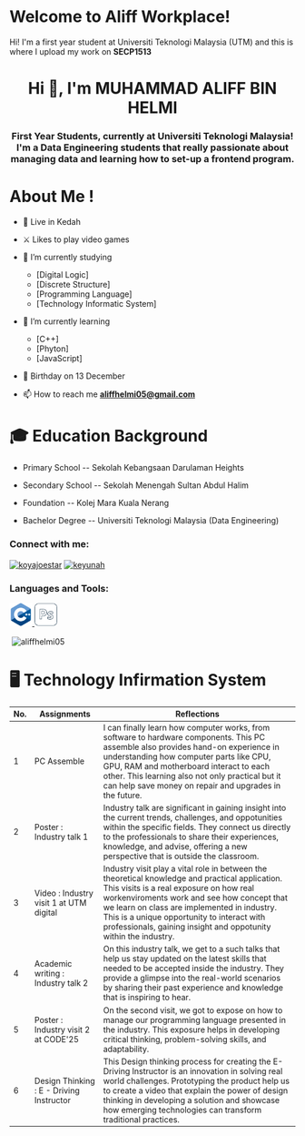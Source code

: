 # Welcome to Aliff Workplace!

Hi! I'm a first year student at Universiti Teknologi Malaysia (UTM) and this is where I upload my work on **SECP1513** 

<h1 align="center">Hi 👋, I'm MUHAMMAD ALIFF BIN HELMI</h1>
<h3 align="center">First Year Students, currently at Universiti Teknologi Malaysia! I'm a Data Engineering students that really passionate about managing data and learning how to set-up a frontend program.</h3>

# About Me !

- 🌾 Live in Kedah

- ⚔️ Likes to play video games 

- 🔭 I’m currently studying

  - [Digital Logic]
  - [Discrete Structure]
  - [Programming Language]
  - [Technology Informatic System]

- 🌱 I’m currently learning

  - [C++]
  - [Phyton]
  - [JavaScript]

- 🎉 Birthday on 13 December

- 📫 How to reach me **aliffhelmi05@gmail.com**

# 🎓 Education Background

- Primary School
  -- Sekolah Kebangsaan Darulaman Heights

- Secondary School
  -- Sekolah Menengah Sultan Abdul Halim

- Foundation
  -- Kolej Mara Kuala Nerang

- Bachelor Degree
  -- Universiti Teknologi Malaysia (Data Engineering)

<h3 align="left">Connect with me:</h3>
<p align="left">
<a href="https://instagram.com/koyajoestar" target="blank"><img align="center" src="https://raw.githubusercontent.com/rahuldkjain/github-profile-readme-generator/master/src/images/icons/Social/instagram.svg" alt="koyajoestar" height="30" width="40" /></a>
<a href="https://discord.gg/keyunah" target="blank"><img align="center" src="https://raw.githubusercontent.com/rahuldkjain/github-profile-readme-generator/master/src/images/icons/Social/discord.svg" alt="keyunah" height="30" width="40" /></a>
</p>

<h3 align="left">Languages and Tools:</h3>
<p align="left"> <a href="https://www.w3schools.com/cpp/" target="_blank" rel="noreferrer"> <img src="https://raw.githubusercontent.com/devicons/devicon/master/icons/cplusplus/cplusplus-original.svg" alt="cplusplus" width="40" height="40"/> </a> <a href="https://www.photoshop.com/en" target="_blank" rel="noreferrer"> <img src="https://raw.githubusercontent.com/devicons/devicon/master/icons/photoshop/photoshop-line.svg" alt="photoshop" width="40" height="40"/> </a> </p>

<p>&nbsp;<img align="center" src="https://github-readme-stats.vercel.app/api?username=aliffhelmi05&show_icons=true&locale=en" alt="aliffhelmi05" /></p>


# 🖥️ Technology Infirmation System


| No. | Assignments | Reflections |
|-----|---------------------|--------------------|
| 1   |    PC Assemble                 | I can finally learn how computer works, from software to hardware components. This PC assemble also provides hand-on experience in understanding how computer parts like CPU, GPU, RAM and motherboard interact to each other. This learning also not only practical but it can help save money on repair and upgrades in the future.                  |
| 2   |    Poster : Industry talk 1                 | Industry talk are significant in gaining insight into the current trends, challenges, and oppotunities within the specific fields. They connect us directly to the professionals to share their experiences, knowledge, and advise, offering a new perspective that is outside the classroom.                 |
| 3   |    Video : Industry visit 1 at UTM digital                 | Industry visit play a vital role in between the theoretical knowledge and practical application. This visits is a real exposure on how real workenviroments work and see how concept that we learn on class are implemented in industry. This is a unique opportunity to interact with professionals, gaining insight and oppotunity within the industry.                 |
| 4   |    Academic writing : Industry talk 2                 | On this industry talk, we get to a such talks that help us stay updated on the latest skills that needed to be accepted inside the industry. They provide a glimpse into the real-world scenarios by sharing their past experience and knowledge that is inspiring to hear.                  |
| 5   |    Poster : Industry visit 2 at CODE'25                 | On the second visit, we got to expose on how to manage our programming language presented in the industry. This exposure helps in developing critical thinking, problem-solving skills, and adaptability.                  |
| 6   |    Design Thinking : E - Driving Instructor                 | This Design thinking process for creating the E-Driving Instructor is an innovation in solving real world challenges. Prototyping the product help us to create a video that explain the power of design thinking in developing a solution and showcase how emerging technologies can transform traditional practices.                 |
